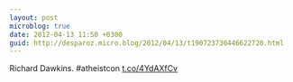 ```yaml
---
layout: post
microblog: true
date: 2012-04-13 11:50 +0300
guid: http://desparoz.micro.blog/2012/04/13/t190723730446622720.html
---
```

Richard Dawkins. #atheistcon [t.co/4YdAXfCv](http://t.co/4YdAXfCv)
